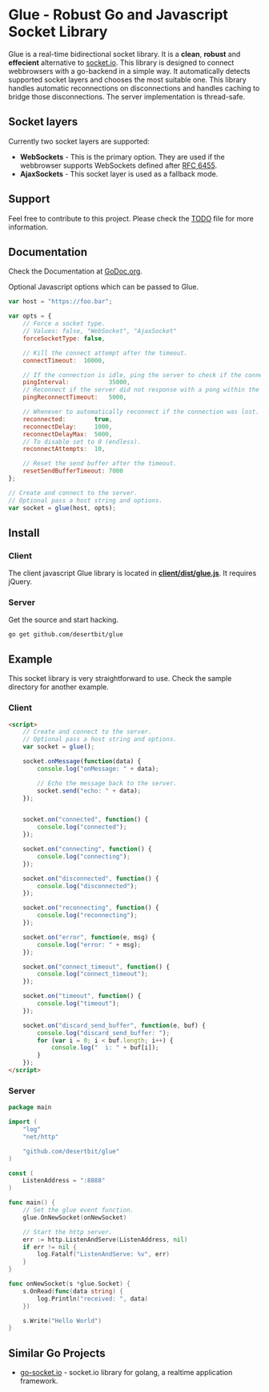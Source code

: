 # Glue - Robust Go and Javascript Socket Library

Glue is a real-time bidirectional socket library. It is a **clean**, **robust** and **effecient** alternative to [socket.io](http://socket.io/). This library is designed to connect webbrowsers with a go-backend in a simple way. It automatically detects supported socket layers and chooses the most suitable one. This library handles automatic reconnections on disconnections and handles caching to bridge those disconnections.
The server implementation is thread-safe.


## Socket layers

Currently two socket layers are supported:

- **WebSockets** - This is the primary option. They are used if the webbrowser supports WebSockets defined after [RFC 6455](https://tools.ietf.org/html/rfc6455).
- **AjaxSockets** - This socket layer is used as a fallback mode.


## Support

Feel free to contribute to this project. Please check the [TODO](TODO.md) file for more information.


## Documentation 

Check the Documentation at [GoDoc.org](https://godoc.org/github.com/desertbit/glue).

Optional Javascript options which can be passed to Glue.

```js
var host = "https://foo.bar";

var opts = {
    // Force a socket type.
    // Values: false, "WebSocket", "AjaxSocket"
    forceSocketType: false,

    // Kill the connect attempt after the timeout.
    connectTimeout:  10000,

    // If the connection is idle, ping the server to check if the connection is stil alive.
    pingInterval:           35000,
    // Reconnect if the server did not response with a pong within the timeout.
    pingReconnectTimeout:   5000,

    // Whenever to automatically reconnect if the connection was lost.
    reconnected:        true,
    reconnectDelay:     1000,
    reconnectDelayMax:  5000,
    // To disable set to 0 (endless).
    reconnectAttempts:  10,

    // Reset the send buffer after the timeout.
    resetSendBufferTimeout: 7000 
};

// Create and connect to the server.
// Optional pass a host string and options.
var socket = glue(host, opts);
```


## Install

### Client

The client javascript Glue library is located in **[client/dist/glue.js](client/dist/glue.js)**.
It requires jQuery.

### Server

Get the source and start hacking.

`go get github.com/desertbit/glue`


## Example

This socket library is very straightforward to use.
Check the sample directory for another example.


### Client

```html
<script>
	// Create and connect to the server.
	// Optional pass a host string and options.
	var socket = glue();

    socket.onMessage(function(data) {
        console.log("onMessage: " + data);

        // Echo the message back to the server.
        socket.send("echo: " + data);
    });


    socket.on("connected", function() {
        console.log("connected");
    });

    socket.on("connecting", function() {
        console.log("connecting");
    });

    socket.on("disconnected", function() {
        console.log("disconnected");
    });

    socket.on("reconnecting", function() {
        console.log("reconnecting");
    });

    socket.on("error", function(e, msg) {
        console.log("error: " + msg);
    });

    socket.on("connect_timeout", function() {
        console.log("connect_timeout");
    });

    socket.on("timeout", function() {
        console.log("timeout");
    });

    socket.on("discard_send_buffer", function(e, buf) {
        console.log("discard_send_buffer: ");
        for (var i = 0; i < buf.length; i++) {
        	console.log("  i: " + buf[i]);
        }
    });
</script>
```

### Server

```go
package main

import (
	"log"
	"net/http"

	"github.com/desertbit/glue"
)

const (
	ListenAddress = ":8888"
)

func main() {
	// Set the glue event function.
	glue.OnNewSocket(onNewSocket)

	// Start the http server.
	err := http.ListenAndServe(ListenAddress, nil)
	if err != nil {
		log.Fatalf("ListenAndServe: %v", err)
	}
}

func onNewSocket(s *glue.Socket) {
	s.OnRead(func(data string) {
		log.Println("received: ", data)
	})

	s.Write("Hello World")
}
```

## Similar Go Projects

- [go-socket.io](https://github.com/googollee/go-socket.io) - socket.io library for golang, a realtime application framework.